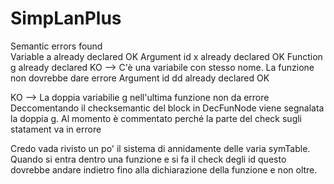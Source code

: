 # SimpLanPlus

Semantic errors found               
Variable a already declared         OK
Argument id x already declared      OK
Function g already declared         KO --> C'è una variabile con stesso nome. La funzione non dovrebbe dare errore
Argument id dd already declared     OK

KO --> La doppia variabilie g nell'ultima funzione non da errore
Deccomentando il checksemantic del block in DecFunNode viene segnalata la doppia g.
Al momento è commentato perché la parte del check sugli statament va in errore


Credo vada rivisto un po' il sistema di annidamente delle varia symTable.
Quando si entra dentro una funzione e si fa il check degli id questo dovrebbe andare indietro
fino alla dichiarazione della funzione e non oltre.
